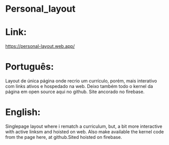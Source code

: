 # Personal_layout
 <h1>Link:</h1>
<a href="https://personal-layout.web.app/" target="_blank">https://personal-layout.web.app/</a>
 <h1>Português:</h1>
 <div>Layout de única página onde recrio um currículo, porém, mais interativo com links ativos e hospedado na web. Deixo também todo o kernel da página em open source aqui no github. Site ancorado no firebase.</div>
<h1>English: </h1>
<div>Singlepage layout where i rematch a curriculum, but, a bit more interactive with active linksm and hoisted on web. Also make available the kernel code from the page here, at github.Sited hoisted on firebase.</div>


